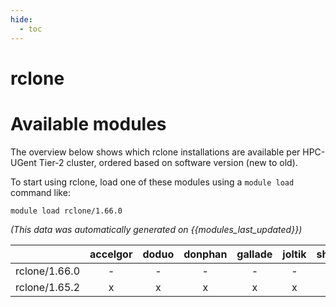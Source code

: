 ```yaml
---
hide:
  - toc
---
```


rclone
======

# Available modules


The overview below shows which rclone installations are available per HPC-UGent Tier-2 cluster, ordered based on software version (new to old).

To start using rclone, load one of these modules using a `module load` command like:

```shell
module load rclone/1.66.0
```

*(This data was automatically generated on {{modules_last_updated}})*  

| |accelgor|doduo|donphan|gallade|joltik|shinx|skitty|
| :---: | :---: | :---: | :---: | :---: | :---: | :---: | :---: |
|rclone/1.66.0|-|-|-|-|-|x|x|
|rclone/1.65.2|x|x|x|x|x|x|x|
